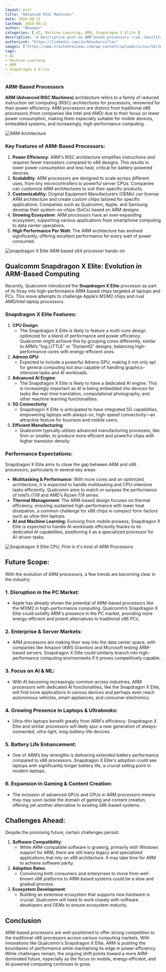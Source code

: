 ```yaml
---
layout: post
title: "Advanced RISC Machines"
date: 2024-08-21
lastmod: 2024-08-21
author: "Bhaskar"
categories: [ AI, Machine Learning, ARM, Snapdragon X Elite ]
description: "A Descriptive post on ARM based processors risk, benifits and future."
authorLink: "https://linkedin.com/in/bhaskarvilles"
images: ["https://www.trustedreviews.com/wp-content/uploads/sites/54/2020/08/Arm-processor-e1597137242497.jpg"]  # Replace with an actual image link
tags:
- AI
- Machine Learning
- ARM
- Snapdragon X Elite
---
```


### ARM-Based Processors

**ARM (Advanced RISC Machines)** architecture refers to a family of reduced instruction set computing (RISC) architectures for processors, renowned for their power efficiency. ARM processors are distinct from traditional x86 processors (from companies like Intel and AMD) due to their focus on lower power consumption, making them especially suitable for mobile devices, embedded systems, and increasingly, high-performance computing.

![ARM Architecture](https://media.geeksforgeeks.org/wp-content/uploads/20200711133437/Screenshot37.png)

### Key Features of ARM-Based Processors:
1. **Power Efficiency**: ARM's RISC architecture simplifies instructions and requires fewer transistors compared to x86 designs. This results in lower power consumption and less heat, critical for battery-powered devices.
2. **Scalability**: ARM processors are designed to scale across different uses, from tiny microcontrollers to powerful server CPUs. Companies can customize ARM architectures to suit their specific products.
3. **Customizability**: Original Equipment Manufacturers (OEMs) can license ARM architecture and create custom chips tailored for specific applications. Companies such as Qualcomm, Apple, and Samsung develop their system-on-chips (SoCs) based on ARM designs.
4. **Growing Ecosystem**: ARM processors have an ever-expanding ecosystem, supporting various applications from smartphone computing to data center operations.
5. **High Performance Per Watt**: The ARM architecture has evolved significantly, offering excellent performance for every watt of power consumed.

![snapdragon X Elite ARM based x64 processor hands-on](https://static1.xdaimages.com/wordpress/wp-content/uploads/wm/2023/10/snapdragon-x-elite-6.jpg)

## Qualcomm Snapdragon X Elite: Evolution in ARM-Based Computing
Recently, Qualcomm introduced the **Snapdragon X Elite** processor as part of its foray into high-performance ARM-based chips targeted at laptops and PCs. This move attempts to challenge Apple’s M1/M2 chips and rival AMD/Intel laptop processors.

### Snapdragon X Elite Features:
1. **CPU Design**:
   - The Snapdragon X Elite is likely to feature a multi-core design optimized for a blend of performance and power efficiency. Qualcomm might achieve this by grouping cores differently, similar to ARM’s "big.LITTLE" or "DynamIQ" designs, balancing high-performance cores with energy-efficient ones.
2. **Adreno GPU**:
   - Expected to include a powerful Adreno GPU, making it not only apt for general computing but also capable of handling graphics-intensive tasks and AI workloads.
3. **Advanced AI Engine**:
   - The Snapdragon X Elite is likely to have a dedicated AI engine. This is increasingly important as AI is being embedded into devices for tasks like real-time translation, computational photography, and other machine learning functionalities.
4. **5G Connectivity**:
   - Snapdragon X Elite is anticipated to have integrated 5G capabilities, empowering laptops with always-on, high-speed connectivity—an attractive feature for business and mobile users.
5. **Efficient Manufacturing**:
   - Qualcomm typically utilizes advanced manufacturing processes, like 5nm or smaller, to produce more efficient and powerful chips with higher transistor density.

### Performance Expectations:
Snapdragon X Elite aims to close the gap between ARM and x86 processors, particularly in several key areas:
- **Multitasking & Performance**: With more cores and an optimized architecture, it is expected to handle multitasking and CPU-intensive tasks efficiently. Qualcomm aims to match or surpass the performance of Intel’s i7/i9 and AMD’s Ryzen 7/9 series.
- **Thermal Management**: The ARM-based design focuses on thermal efficiency, ensuring sustained high-performance with lower heat dissipation, a common challenge for x86 chips in compact form factors such as ultra-thin laptops.
- **AI and Machine Learning**: Evolving from mobile prowess, Snapdragon X Elite is expected to handle AI workloads efficiently thanks to its dedicated AI capabilities, positioning it as a specialized processor for AI-driven tasks.

![Snapdragon X Elite CPU, First in it's kind of ARM Processors](https://assets.hardwarezone.com/img/2024/04/snaprdragon-x-elite.jpg)
  
## Future Scope:

With the evolution of ARM processors, a few trends are becoming clear in the industry:

### 1. **Disruption in the PC Market**:
   - Apple has already shown the potential of ARM-based processors like the M1/M2 in high-performance computing. Qualcomm’s Snapdragon X Elite could solidify ARM's presence in the PC market, providing more energy-efficient and potent alternatives to traditional x86 PCs.

### 2. **Enterprise & Server Markets**:
   - ARM processors are making their way into the data center space, with companies like Amazon (AWS Graviton) and Microsoft testing ARM-based servers. Snapdragon X Elite could similarly branch into high-performance computing environments if it proves competitively capable.

### 3. **Focus on AI & ML**:
   - With AI becoming increasingly common across industries, ARM processors with dedicated AI functionalities, like the Snapdragon X Elite, will find more applications in various devices and perhaps even reach autonomous vehicles, smart appliances, and consumer electronics.

### 4. **Growing Presence in Laptops & Ultrabooks**:
   - Ultra-thin laptops benefit greatly from ARM's efficiency. Snapdragon X Elite and similar processors will likely spur a new generation of always-connected, ultra-light, long-battery-life devices.
  
### 5. **Battery Life Enhancement**:
   - One of ARM’s key strengths is delivering extended battery performance compared to x86 processors. Snapdragon X Elite's adoption could see laptops with significantly longer battery life, a crucial selling point in modern laptops.

### 6. **Expansion in Gaming & Content Creation**:
   - The inclusion of advanced GPUs and CPUs in ARM processors means they may soon tackle the domain of gaming and content creation, offering yet another alternative to existing x86-based systems.

## Challenges Ahead:
Despite the promising future, certain challenges persist:
1. **Software Compatibility**:
   - While ARM-compatible software is growing, primarily with Windows support for ARM, there are still many legacy and specialized applications that rely on x86 architecture. It may take time for ARM to achieve software parity.
2. **Adoption Rates**:
   - Convincing both consumers and enterprises to move from well-known x86 platforms to ARM-based systems could be a slow and gradual process.
3. **Ecosystem Development**:
   - Building an extensive ecosystem that supports new hardware is crucial. Qualcomm will need to work closely with software developers and OEMs to ensure ecosystem maturity.

## Conclusion
ARM-based processors are well-positioned to offer strong competition to the traditional x86 processors across various computing markets. With innovations like Qualcomm's Snapdragon X Elite, ARM is pushing the boundaries of performance while maintaining its edge in power efficiency. While challenges remain, the ongoing shift points toward a more ARM-dominated future, especially as the focus on mobile, energy-efficient, and AI-powered computing continues to grow.
